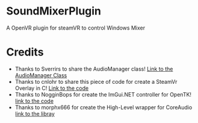 # SoundMixerPlugin
A OpenVR plugin for steamVR to control Windows Mixer 



# Credits
- Thanks to Sverrirs to share the AudioManager class! [Link to the AudioManager Class](https://gist.github.com/sverrirs/d099b34b7f72bb4fb386)
- Thanks to cnlohr to share this piece of code for create a SteamVr Overlay in C! [Link to the code](https://gist.github.com/cnlohr/6e452dc6cc2df7f48d5ade66059358d9)
- Thanks to NogginBops for create the ImGui.NET controller for OpenTK! [link to the code](https://github.com/NogginBops/ImGui.NET_OpenTK_Sample)
- Thanks to morphx666 for create the High-Level wrapper for CoreAudio [link to the libray](https://github.com/morphx666/CoreAudio)


